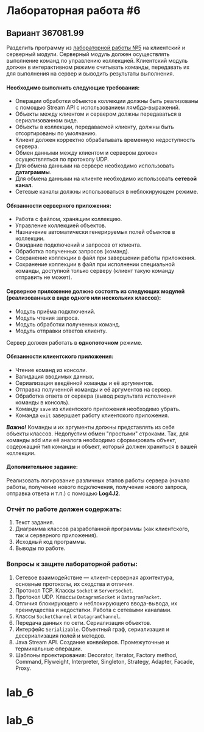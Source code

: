 # Лабораторная работа #6

## Вариант 367081.99

Разделить программу из [лабораторной работы №5](../lab5) на клиентский и серверный модули. Серверный модуль должен осуществлять выполнение команд по управлению коллекцией. Клиентский модуль должен в интерактивном режиме считывать команды, передавать их для выполнения на сервер и выводить результаты выполнения.

#### Необходимо выполнить следующие требования:

- Операции обработки объектов коллекции должны быть реализованы с помощью Stream API с использованием лямбда-выражений.
- Объекты между клиентом и сервером должны передаваться в сериализованном виде.
- Объекты в коллекции, передаваемой клиенту, должны быть отсортированы по умолчанию.
- Клиент должен корректно обрабатывать временную недоступность сервера.
- Обмен данными между клиентом и сервером должен осуществляться по протоколу UDP.
- Для обмена данными на сервере необходимо использовать **датаграммы**.
- Для обмена данными на клиенте необходимо использовать **сетевой канал**.
- Сетевые каналы должны использоваться в неблокирующем режиме.

#### Обязанности серверного приложения:

- Работа с файлом, хранящим коллекцию.
- Управление коллекцией объектов.
- Назначение автоматически генерируемых полей объектов в коллекции.
- Ожидание подключений и запросов от клиента.
- Обработка полученных запросов (команд).
- Сохранение коллекции в файл при завершении работы приложения.
- Сохранение коллекции в файл при исполнении специальной команды, доступной только серверу (клиент такую команду отправить не может).

#### Серверное приложение должно состоять из следующих модулей (реализованных в виде одного или нескольких классов):

- Модуль приёма подключений.
- Модуль чтения запроса.
- Модуль обработки полученных команд.
- Модуль отправки ответов клиенту.

Сервер должен работать в **однопоточном** режиме.

#### Обязанности клиентского приложения:

- Чтение команд из консоли.
- Валидация вводимых данных.
- Сериализация введённой команды и её аргументов.
- Отправка полученной команды и её аргументов на сервер.
- Обработка ответа от сервера (вывод результата исполнения команды в консоль).
- Команду `save` из клиентского приложения необходимо убрать.
- Команда `exit` завершает работу клиентского приложения.

***Важно!*** Команды и их аргументы должны представлять из себя объекты классов. Недопустим обмен "простыми" строками. Так, для команды add или её аналога необходимо сформировать объект, содержащий тип команды и объект, который должен храниться в вашей коллекции.

#### Дополнительное задание:

Реализовать логирование различных этапов работы сервера (начало работы, получение нового подключения, получение нового запроса, отправка ответа и т.п.) с помощью **Log4J2**.

### Отчёт по работе должен содержать:

1. Текст задания.
2. Диаграмма классов разработанной программы (как клиентского, так и серверного приложения).
3. Исходный код программы.
4. Выводы по работе.

### Вопросы к защите лабораторной работы:

1. Сетевое взаимодействие — клиент-серверная архитектура, основные протоколы, их сходства и отличия.
2. Протокол TCP. Классы `Socket` и `ServerSocket`.
3. Протокол UDP. Классы `DatagramSocket` и `DatagramPacket`.
4. Отличия блокирующего и неблокирующего ввода-вывода, их преимущества и недостатки. Работа с сетевыми каналами.
5. Классы `SocketChannel` и `DatagramChannel`.
6. Передача данных по сети. Сериализация объектов.
7. Интерфейс `Serializable`. Объектный граф, сериализация и десериализация полей и методов.
8. Java Stream API. Создание конвейеров. Промежуточные и терминальные операции.
9. Шаблоны проектирования: Decorator, Iterator, Factory method, Command, Flyweight, Interpreter, Singleton, Strategy, Adapter, Facade, Proxy.
# lab_6
# lab_6
